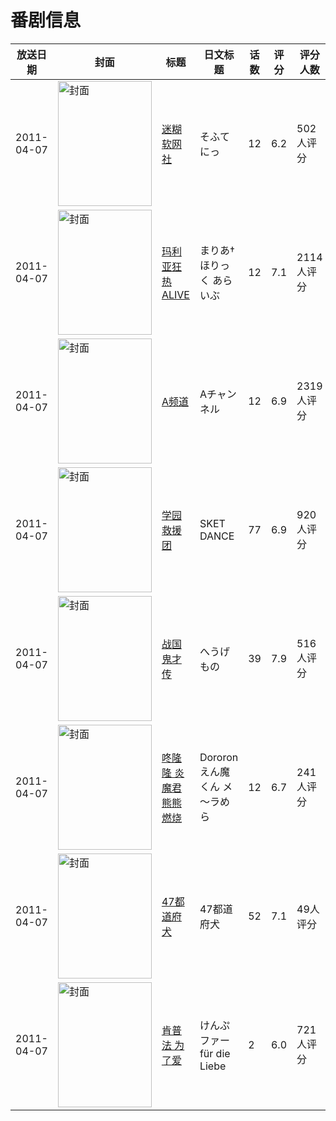 # 番剧信息

|放送日期|封面|标题|日文标题|话数|评分|评分人数|
|---|---|---|---|---|---|---|
|2011-04-07|<img src="//lain.bgm.tv/pic/cover/c/5c/5b/9716_KDZ5n.jpg" alt="封面" style="width:150px;height:200px;object-fit:cover;">|[迷糊软网社](https://bangumi.tv/subject/9716)|そふてにっ|12|6.2|502人评分|
|2011-04-07|<img src="//lain.bgm.tv/pic/cover/c/5f/cb/9726_6NaOM.jpg" alt="封面" style="width:150px;height:200px;object-fit:cover;">|[玛利亚狂热 ALIVE](https://bangumi.tv/subject/9726)|まりあ†ほりっく あらいぶ|12|7.1|2114人评分|
|2011-04-07|<img src="//lain.bgm.tv/pic/cover/c/c0/a0/10227_9Y342.jpg" alt="封面" style="width:150px;height:200px;object-fit:cover;">|[A频道](https://bangumi.tv/subject/10227)|Aチャンネル|12|6.9|2319人评分|
|2011-04-07|<img src="//lain.bgm.tv/pic/cover/c/a2/cd/10338_V8Kkd.jpg" alt="封面" style="width:150px;height:200px;object-fit:cover;">|[学园救援团](https://bangumi.tv/subject/10338)|SKET DANCE|77|6.9|920人评分|
|2011-04-07|<img src="//lain.bgm.tv/pic/cover/c/52/9e/10436_7vesV.jpg" alt="封面" style="width:150px;height:200px;object-fit:cover;">|[战国鬼才传](https://bangumi.tv/subject/10436)|へうげもの|39|7.9|516人评分|
|2011-04-07|<img src="//lain.bgm.tv/pic/cover/c/a7/fd/10437_1LJ10.jpg" alt="封面" style="width:150px;height:200px;object-fit:cover;">|[咚隆隆 炎魔君熊熊燃烧](https://bangumi.tv/subject/10437)|Dororonえん魔くん メ～ラめら|12|6.7|241人评分|
|2011-04-07|<img src="//lain.bgm.tv/pic/cover/c/8e/83/49436_60Tdz.jpg" alt="封面" style="width:150px;height:200px;object-fit:cover;">|[47都道府犬](https://bangumi.tv/subject/49436)|47都道府犬|52|7.1|49人评分|
|2011-04-07|<img src="//lain.bgm.tv/pic/cover/c/66/5a/68807_xX3m1.jpg" alt="封面" style="width:150px;height:200px;object-fit:cover;">|[肯普法 为了爱](https://bangumi.tv/subject/68807)|けんぷファー für die Liebe|2|6.0|721人评分|
